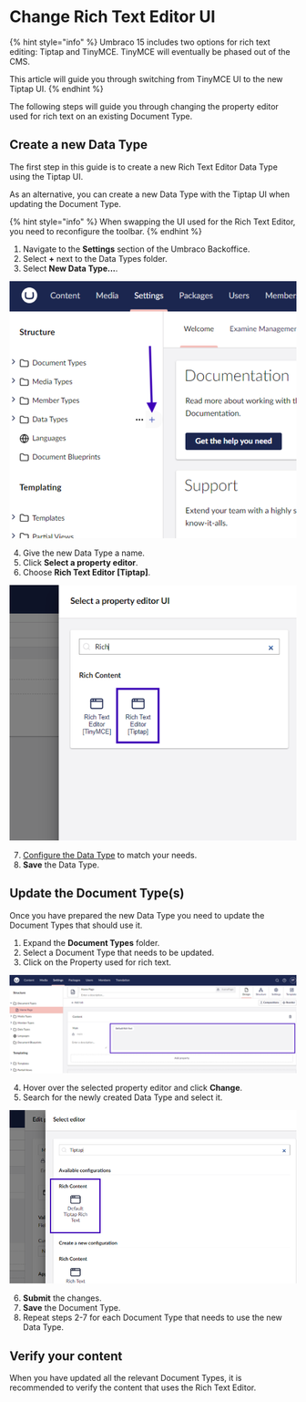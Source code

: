 # Change Rich Text Editor UI

{% hint style="info" %}
Umbraco 15 includes two options for rich text editing: Tiptap and TinyMCE. TinyMCE will eventually be phased out of the CMS.

This article will guide you through switching from TinyMCE UI to the new Tiptap UI.
{% endhint %}

The following steps will guide you through changing the property editor used for rich text on an existing Document Type.

## Create a new Data Type

The first step in this guide is to create a new Rich Text Editor Data Type using the Tiptap UI.

As an alternative, you can create a new Data Type with the Tiptap UI when updating the Document Type.

{% hint style="info" %}
When swapping the UI used for the Rich Text Editor, you need to reconfigure the toolbar.
{% endhint %}

1. Navigate to the **Settings** section of the Umbraco Backoffice.
2. Select **+** next to the Data Types folder.
3. Select **New Data Type...**.

![Click on + next to the Data Types folder to create a new Data Type](images/rte-swap-new-data-type.png)

4. Give the new Data Type a name.
5. Click **Select a property editor**.
6. Choose **Rich Text Editor [Tiptap]**.

![Search for and choose the Rich Text Editor Tiptap UI](images/rte-swap-select-ui.png)

7. [Configure the Data Type](./configuration.md) to match your needs.
8. **Save** the Data Type.

## Update the Document Type(s)

Once you have prepared the new Data Type you need to update the Document Types that should use it.

1. Expand the **Document Types** folder.
2. Select a Document Type that needs to be updated.
3. Click on the Property used for rich text.

![Click on the property used for rich Text in the Document Type editor](images/rte-swap-change-property.png)

4. Hover over the selected property editor and click **Change**.
5. Search for the newly created Data Type and select it.

![Search for the new Data Type and select it](images/rte-swap-search-and-find-new-ui.png)

6. **Submit** the changes.
7. **Save** the Document Type.
8. Repeat steps 2-7 for each Document Type that needs to use the new Data Type.

## Verify your content

When you have updated all the relevant Document Types, it is recommended to verify the content that uses the Rich Text Editor.
